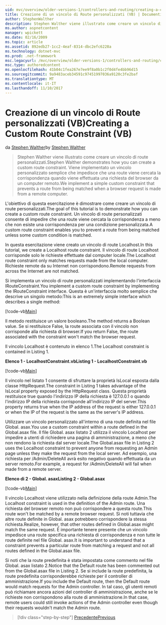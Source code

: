 ```yaml
---
uid: mvc/overview/older-versions-1/controllers-and-routing/creating-a-custom-route-constraint-vb
title: Creazione di un vincolo di Route personalizzati (VB) | Documenti Microsoft
author: StephenWalther
description: Stephen Walther viene illustrato come creare un vincolo di route personalizzati. Implementare una semplice personalizzato vincolo che impedisce l'elaborazione di una route corrispondente w...
ms.author: aspnetcontent
manager: wpickett
ms.date: 02/16/2009
ms.topic: article
ms.assetid: 892edb27-1cc2-4eaf-8314-dbc2efc6228a
ms.technology: dotnet-mvc
ms.prod: .net-framework
msc.legacyurl: /mvc/overview/older-versions-1/controllers-and-routing/creating-a-custom-route-constraint-vb
msc.type: authoredcontent
ms.openlocfilehash: 41b04c1fea267e7ee9f8a0b1c2f0d4fe4bb96d15
ms.sourcegitcommit: 9a9483aceb34591c97451997036a9120c3fe2baf
ms.translationtype: MT
ms.contentlocale: it-IT
ms.lasthandoff: 11/10/2017
---
```

<a name="creating-a-custom-route-constraint-vb"></a><span data-ttu-id="b4148-104">Creazione di un vincolo di Route personalizzati (VB)</span><span class="sxs-lookup"><span data-stu-id="b4148-104">Creating a Custom Route Constraint (VB)</span></span>
====================
<span data-ttu-id="b4148-105">da [Stephen Walther](https://github.com/StephenWalther)</span><span class="sxs-lookup"><span data-stu-id="b4148-105">by [Stephen Walther](https://github.com/StephenWalther)</span></span>

> <span data-ttu-id="b4148-106">Stephen Walther viene illustrato come creare un vincolo di route personalizzati.</span><span class="sxs-lookup"><span data-stu-id="b4148-106">Stephen Walther demonstrates how you can create a custom route constraint.</span></span> <span data-ttu-id="b4148-107">Viene implementato un vincolo personalizzato semplice che impedisce che una route viene cercata la corrispondenza quando viene effettuata una richiesta del browser da un computer remoto.</span><span class="sxs-lookup"><span data-stu-id="b4148-107">We implement a simple custom constraint that prevents a route from being matched when a browser request is made from a remote computer.</span></span>


<span data-ttu-id="b4148-108">L'obiettivo di questa esercitazione è dimostrare come creare un vincolo di route personalizzati.</span><span class="sxs-lookup"><span data-stu-id="b4148-108">The goal of this tutorial is to demonstrate how you can create a custom route constraint.</span></span> <span data-ttu-id="b4148-109">Un vincolo di route personalizzati consente di impedire che una route viene cercata la corrispondenza a meno che non esiste una corrispondenza per una condizione personalizzata.</span><span class="sxs-lookup"><span data-stu-id="b4148-109">A custom route constraint enables you to prevent a route from being matched unless some custom condition is matched.</span></span>

<span data-ttu-id="b4148-110">In questa esercitazione viene creato un vincolo di route Localhost.</span><span class="sxs-lookup"><span data-stu-id="b4148-110">In this tutorial, we create a Localhost route constraint.</span></span> <span data-ttu-id="b4148-111">Il vincolo di route Localhost corrisponde solo le richieste effettuate dal computer locale.</span><span class="sxs-lookup"><span data-stu-id="b4148-111">The Localhost route constraint only matches requests made from the local computer.</span></span> <span data-ttu-id="b4148-112">Richieste remote da su Internet non corrispondono.</span><span class="sxs-lookup"><span data-stu-id="b4148-112">Remote requests from across the Internet are not matched.</span></span>

<span data-ttu-id="b4148-113">Si implementa un vincolo di route personalizzati implementando l'interfaccia IRouteConstraint.</span><span class="sxs-lookup"><span data-stu-id="b4148-113">You implement a custom route constraint by implementing the IRouteConstraint interface.</span></span> <span data-ttu-id="b4148-114">Questa è un'interfaccia molto semplice che descrive un singolo metodo:</span><span class="sxs-lookup"><span data-stu-id="b4148-114">This is an extremely simple interface which describes a single method:</span></span>

[!code-vb[Main](creating-a-custom-route-constraint-vb/samples/sample1.vb)]

<span data-ttu-id="b4148-115">Il metodo restituisce un valore booleano.</span><span class="sxs-lookup"><span data-stu-id="b4148-115">The method returns a Boolean value.</span></span> <span data-ttu-id="b4148-116">Se si restituisce False, la route associata con il vincolo non corrisponde alla richiesta di browser.</span><span class="sxs-lookup"><span data-stu-id="b4148-116">If you return False, the route associated with the constraint won't match the browser request.</span></span>

<span data-ttu-id="b4148-117">Il vincolo Localhost è contenuto in elenco 1.</span><span class="sxs-lookup"><span data-stu-id="b4148-117">The Localhost constraint is contained in Listing 1.</span></span>

<span data-ttu-id="b4148-118">**Elenco 1 - LocalhostConstraint.vb**</span><span class="sxs-lookup"><span data-stu-id="b4148-118">**Listing 1 - LocalhostConstraint.vb**</span></span>

[!code-vb[Main](creating-a-custom-route-constraint-vb/samples/sample2.vb)]

<span data-ttu-id="b4148-119">Il vincolo nel listato 1 consente di sfruttare la proprietà IsLocal esposta dalla classe HttpRequest.</span><span class="sxs-lookup"><span data-stu-id="b4148-119">The constraint in Listing 1 takes advantage of the IsLocal property exposed by the HttpRequest class.</span></span> <span data-ttu-id="b4148-120">Questa proprietà restituisce true quando l'indirizzo IP della richiesta è 127.0.0.1 o quando l'indirizzo IP della richiesta corrisponde all'indirizzo IP del server.</span><span class="sxs-lookup"><span data-stu-id="b4148-120">This property returns true when the IP address of the request is either 127.0.0.1 or when the IP of the request is the same as the server's IP address.</span></span>

<span data-ttu-id="b4148-121">Utilizzare un vincolo personalizzato all'interno di una route definita nel file Global. asax.</span><span class="sxs-lookup"><span data-stu-id="b4148-121">You use a custom constraint within a route defined in the Global.asax file.</span></span> <span data-ttu-id="b4148-122">Il file Global. asax listato 2 utilizza il vincolo Localhost per impedire a utenti di richiedere una pagina di amministrazione, a meno che non rendono la richiesta dal server locale.</span><span class="sxs-lookup"><span data-stu-id="b4148-122">The Global.asax file in Listing 2 uses the Localhost constraint to prevent anyone from requesting an Admin page unless they make the request from the local server.</span></span> <span data-ttu-id="b4148-123">Ad esempio, una richiesta per /Admin/DeleteAll avrà esito negativo quando effettuata da un server remoto.</span><span class="sxs-lookup"><span data-stu-id="b4148-123">For example, a request for /Admin/DeleteAll will fail when made from a remote server.</span></span>

<span data-ttu-id="b4148-124">**Elenco di 2 - Global. asax**</span><span class="sxs-lookup"><span data-stu-id="b4148-124">**Listing 2 - Global.asax**</span></span>

[!code-vb[Main](creating-a-custom-route-constraint-vb/samples/sample3.vb)]

<span data-ttu-id="b4148-125">Il vincolo Localhost viene utilizzato nella definizione della route Admin.</span><span class="sxs-lookup"><span data-stu-id="b4148-125">The Localhost constraint is used in the definition of the Admin route.</span></span> <span data-ttu-id="b4148-126">Una richiesta del browser remoto non può corrispondere a questa route.</span><span class="sxs-lookup"><span data-stu-id="b4148-126">This route won't be matched by a remote browser request.</span></span> <span data-ttu-id="b4148-127">Si noti tuttavia che altre route definite in Global. asax potrebbero corrispondere la stessa richiesta.</span><span class="sxs-lookup"><span data-stu-id="b4148-127">Realize, however, that other routes defined in Global.asax might match the same request.</span></span> <span data-ttu-id="b4148-128">È importante tenere presente che un vincolo impedisce una route specifica una richiesta di corrispondenza e non tutte le route definite nel file Global. asax.</span><span class="sxs-lookup"><span data-stu-id="b4148-128">It is important to understand that a constraint prevents a particular route from matching a request and not all routes defined in the Global.asax file.</span></span>

<span data-ttu-id="b4148-129">Si noti che la route predefinita è stata impostata come commento nel file Global. asax listato 2.</span><span class="sxs-lookup"><span data-stu-id="b4148-129">Notice that the Default route has been commented out from the Global.asax file in Listing 2.</span></span> <span data-ttu-id="b4148-130">Se si include la route predefinita, la route predefinita corrisponderebbe richieste per il controller di amministrazione.</span><span class="sxs-lookup"><span data-stu-id="b4148-130">If you include the Default route, then the Default route would match requests for the Admin controller.</span></span> <span data-ttu-id="b4148-131">In tal caso, gli utenti remoti può richiamare ancora azioni del controller di amministrazione, anche se le richieste non corrispondono alla route di amministrazione.</span><span class="sxs-lookup"><span data-stu-id="b4148-131">In that case, remote users could still invoke actions of the Admin controller even though their requests wouldn't match the Admin route.</span></span>

>[!div class="step-by-step"]
[<span data-ttu-id="b4148-132">Precedente</span><span class="sxs-lookup"><span data-stu-id="b4148-132">Previous</span></span>](creating-a-route-constraint-vb.md)
